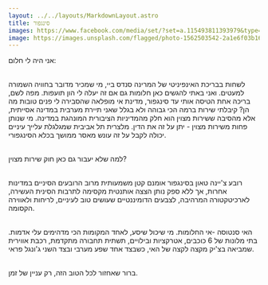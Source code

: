 ```yaml
---
layout: ../../layouts/MarkdownLayout.astro
title: סינגפור
images: https://www.facebook.com/media/set/?set=a.115493811393979&type=3
image: https://images.unsplash.com/flagged/photo-1562503542-2a1e6f03b16b?ixlib=rb-4.0.3&ixid=MnwxMjA3fDB8MHxwaG90by1wYWdlfHx8fGVufDB8fHx8&auto=format&fit=crop&w=1074&q=80
---
```


אני היה לי חלום:
<br/>
<br/>

לשחות בבריכת האינפיניטי של המרינה סנדס ביי, מי שמכיר מדובר בחוויה השמורה למעטים. ואני באתי להגשים כאן חלומות גם אם זה יעלה לי הון תועפות. מפה לשם, בריכה אחת הטיסה אותי עד סינגפור, מדינת אי מופלאה שהסבירה לי פנים טובות מה הן? קיבלתי שירות ברמה הכי גבוהה ולא בגלל שאני תיירת מערבית במדינה אסייתית, אלא מהסיבה ששירות מצוין הוא חלק מהמדיניות הציבורית המונהגת במדינה. מי שנותן פחות משירות מצוין - יתן על זה את הדין. מלצרית תל אביבית שמגלגלת עלייך עיניים יכולה לקבל על זה עונש מאסר ממושך בכלא הסינגפורי.
<br/>
<br/>

למה שלא יעבור גם כאן חוק שירות מצוין?
<br/>
<br/>

רובע צ'יינה טאון בסינגפור אומנם קטן משמעותית מרוב הרובעים הסיניים במדינות אחרות, אך ללא ספק נותן הצצה אותנטית מקסימה לתרבות הסינית העשירה, לארכיטקטורה המרהיבה, לצבעים הדומיננטיים שעושים טוב לעיניים, לריחות ולאווירה הקסומה.
<br/>
<br/>

האי סנטוסה -אי החלומות. מי שיכול שיסע, לאחד המקומות הכי מדהימים עלי אדמות. בתי מלונות של 6 כוכבים, אטרקציות ובילויים, תשתית תחבורה מתקדמת, רכבת אווירית שמביאה בצ'יק מקצה לקצה של האי, כשבצד אחד שפע מערבי ובצד השני ג'ונגל פראי.
<br/>
<br/>

ברור שאחזור לכל הטוב הזה, רק עניין של זמן.

